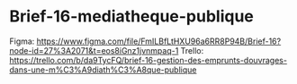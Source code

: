 # Brief-16-mediatheque-publique

Figma: https://www.figma.com/file/FmILBfLtHXU96a6RR8P94B/Brief-16?node-id=27%3A2071&t=eos8iGnz1jvnmpaq-1
Trello: https://trello.com/b/da9TycFQ/brief-16-gestion-des-emprunts-douvrages-dans-une-m%C3%A9diath%C3%A8que-publique
